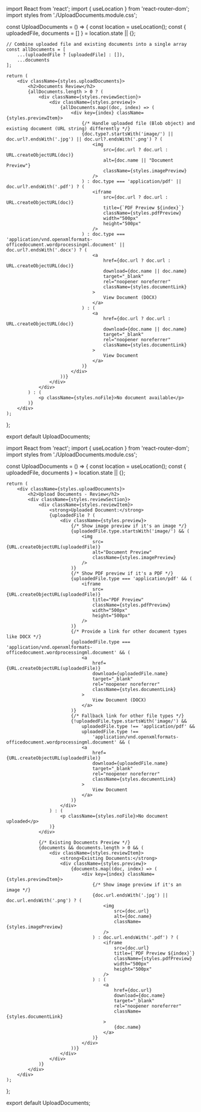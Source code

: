 import React from 'react';
import { useLocation } from 'react-router-dom';
import styles from './UploadDocuments.module.css';

const UploadDocuments = () => {
    const location = useLocation();
    const { uploadedFile, documents = [] } = location.state || {};

    // Combine uploaded file and existing documents into a single array
    const allDocuments = [
        ...(uploadedFile ? [uploadedFile] : []),
        ...documents
    ];

    return (
        <div className={styles.uploadDocuments}>
            <h2>Documents Review</h2>
            {allDocuments.length > 0 ? (
                <div className={styles.reviewSection}>
                    <div className={styles.preview}>
                        {allDocuments.map((doc, index) => (
                            <div key={index} className={styles.previewItem}>
                                {/* Handle uploaded file (Blob object) and existing document (URL string) differently */}
                                {doc.type?.startsWith('image/') || doc.url?.endsWith('.jpg') || doc.url?.endsWith('.png') ? (
                                    <img
                                        src={doc.url ? doc.url : URL.createObjectURL(doc)}
                                        alt={doc.name || "Document Preview"}
                                        className={styles.imagePreview}
                                    />
                                ) : doc.type === 'application/pdf' || doc.url?.endsWith('.pdf') ? (
                                    <iframe
                                        src={doc.url ? doc.url : URL.createObjectURL(doc)}
                                        title={`PDF Preview ${index}`}
                                        className={styles.pdfPreview}
                                        width="500px"
                                        height="500px"
                                    />
                                ) : doc.type === 'application/vnd.openxmlformats-officedocument.wordprocessingml.document' || doc.url?.endsWith('.docx') ? (
                                    <a
                                        href={doc.url ? doc.url : URL.createObjectURL(doc)}
                                        download={doc.name || doc.name}
                                        target="_blank"
                                        rel="noopener noreferrer"
                                        className={styles.documentLink}
                                    >
                                        View Document (DOCX)
                                    </a>
                                ) : (
                                    <a
                                        href={doc.url ? doc.url : URL.createObjectURL(doc)}
                                        download={doc.name || doc.name}
                                        target="_blank"
                                        rel="noopener noreferrer"
                                        className={styles.documentLink}
                                    >
                                        View Document
                                    </a>
                                )}
                            </div>
                        ))}
                    </div>
                </div>
            ) : (
                <p className={styles.noFile}>No document available</p>
            )}
        </div>
    );
};

export default UploadDocuments;












import React from 'react';
import { useLocation } from 'react-router-dom';
import styles from './UploadDocuments.module.css';

const UploadDocuments = () => {
    const location = useLocation();
    const { uploadedFile, documents } = location.state || {};

    return (
        <div className={styles.uploadDocuments}>
            <h2>Upload Documents - Review</h2>
            <div className={styles.reviewSection}>
                <div className={styles.reviewItem}>
                    <strong>Uploaded Document:</strong> 
                    {uploadedFile ? (
                        <div className={styles.preview}>
                            {/* Show image preview if it's an image */}
                            {uploadedFile.type.startsWith('image/') && (
                                <img
                                    src={URL.createObjectURL(uploadedFile)}
                                    alt="Document Preview"
                                    className={styles.imagePreview}
                                />
                            )}
                            {/* Show PDF preview if it's a PDF */}
                            {uploadedFile.type === 'application/pdf' && (
                                <iframe
                                    src={URL.createObjectURL(uploadedFile)}
                                    title="PDF Preview"
                                    className={styles.pdfPreview}
                                    width="500px"
                                    height="500px"
                                />
                            )}
                            {/* Provide a link for other document types like DOCX */}
                            {uploadedFile.type === 'application/vnd.openxmlformats-officedocument.wordprocessingml.document' && (
                                <a
                                    href={URL.createObjectURL(uploadedFile)}
                                    download={uploadedFile.name}
                                    target="_blank"
                                    rel="noopener noreferrer"
                                    className={styles.documentLink}
                                >
                                    View Document (DOCX)
                                </a>
                            )}
                            {/* Fallback link for other file types */}
                            {!uploadedFile.type.startsWith('image/') &&
                                uploadedFile.type !== 'application/pdf' &&
                                uploadedFile.type !==
                                    'application/vnd.openxmlformats-officedocument.wordprocessingml.document' && (
                                <a
                                    href={URL.createObjectURL(uploadedFile)}
                                    download={uploadedFile.name}
                                    target="_blank"
                                    rel="noopener noreferrer"
                                    className={styles.documentLink}
                                >
                                    View Document
                                </a>
                            )}
                        </div>
                    ) : (
                        <p className={styles.noFile}>No document uploaded</p>
                    )}
                </div>

                {/* Existing Documents Preview */}
                {documents && documents.length > 0 && (
                    <div className={styles.reviewItem}>
                        <strong>Existing Documents:</strong>
                        <div className={styles.preview}>
                            {documents.map((doc, index) => (
                                <div key={index} className={styles.previewItem}>
                                    {/* Show image preview if it's an image */}
                                    {doc.url.endsWith('.jpg') || doc.url.endsWith('.png') ? (
                                        <img
                                            src={doc.url}
                                            alt={doc.name}
                                            className={styles.imagePreview}
                                        />
                                    ) : doc.url.endsWith('.pdf') ? (
                                        <iframe
                                            src={doc.url}
                                            title={`PDF Preview ${index}`}
                                            className={styles.pdfPreview}
                                            width="500px"
                                            height="500px"
                                        />
                                    ) : (
                                        <a
                                            href={doc.url}
                                            download={doc.name}
                                            target="_blank"
                                            rel="noopener noreferrer"
                                            className={styles.documentLink}
                                        >
                                            {doc.name}
                                        </a>
                                    )}
                                </div>
                            ))}
                        </div>
                    </div>
                )}
            </div>
        </div>
    );
};

export default UploadDocuments;
